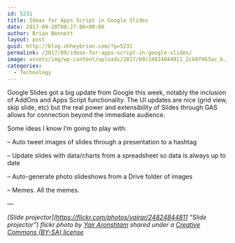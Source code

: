 ```yaml
---
id: 5231
title: Ideas for Apps Script in Google Slides
date: 2017-09-28T08:27:06+00:00
author: Brian Bennett
layout: post
guid: http://blog.ohheybrian.com/?p=5231
permalink: /2017/09/ideas-for-apps-script-in-google-slides/
image: assets/img/wp-content/uploads/2017/09/24824844811_2c68f063ac_b.jpg
categories:
  - Technology
---
```

Google Slides got a big update from Google this week, notably the inclusion of AddOns and Apps Script functionality. The UI updates are nice (grid view, skip slide, etc) but the real power and extensibility of Slides through GAS allows for connection beyond the immediate audience.

Some ideas I know I&#8217;m going to play with:

&#8211; Auto tweet images of slides through a presentation to a hashtag

&#8211; Update slides with data/charts from a spreadsheet so data is always up to date

&#8211; Auto-generate photo slideshows from a Drive folder of images

&#8211; Memes. All the memes.

&#8212;

_[Slide projector](https://flickr.com/photos/yairar/24824844811 &#8220;Slide projector&#8221;) flickr photo by [Yair Aronshtam](https://flickr.com/people/yairar) shared under a [Creative Commons (BY-SA) license](https://creativecommons.org/licenses/by-sa/2.0/)_

